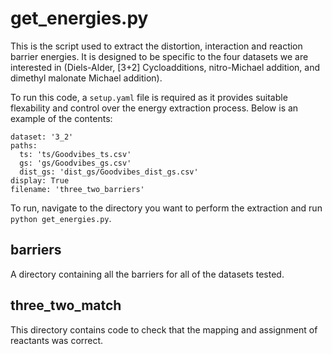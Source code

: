 # get_energies.py

This is the script used to extract the distortion, interaction and reaction barrier energies. It is designed to be specific to the four datasets we are interested in (Diels-Alder, [3+2] Cycloadditions, nitro-Michael addition, and dimethyl malonate Michael addition).

To run this code, a ```setup.yaml``` file is required as it provides suitable flexability and control over the energy extraction process. Below is an example of the contents:

```
dataset: '3_2'
paths:
  ts: 'ts/Goodvibes_ts.csv'
  gs: 'gs/Goodvibes_gs.csv'
  dist_gs: 'dist_gs/Goodvibes_dist_gs.csv'
display: True
filename: 'three_two_barriers'
```

To run, navigate to the directory you want to perform the extraction and run ```python get_energies.py```.

## barriers

A directory containing all the barriers for all of the datasets tested.

## three_two_match

This directory contains code to check that the mapping and assignment of reactants was correct.